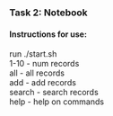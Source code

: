 <h3>Task 2: Notebook</h3>
<h4>Instructions for use:</h4>
run ./start.sh<br>
1-10 - num records<br>
all - all records<br>
add - add records<br>
search - search records<br>
help - help on commands<br>
